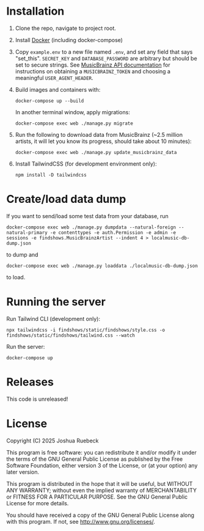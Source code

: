 # Installation

1. Clone the repo, navigate to project root.

2. Install [Docker](https://www.docker.com) (including docker-compose)

3. Copy `example.env` to a new file named `.env`, and set any field that says
   "set_this". `SECRET_KEY` and `DATABASE_PASSWORD` are arbitrary but should be
   set to secure strings. See [MusicBrainz API
   documentation](https://musicbrainz.org/doc/MusicBrainz_API) for instructions
   on obtaining a `MUSICBRAINZ_TOKEN` and choosing a meaningful
   `USER_AGENT_HEADER`.

4. Build images and containers with:
   ```
   docker-compose up --build
   ```
   In another terminal window, apply migrations:
   ```
   docker-compose exec web ./manage.py migrate
   ```

5. Run the following to download data from MusicBrainz (~2.5 million artists, it will let you know its progress, should take about 10 minutes):
   ```
   docker-compose exec web ./manage.py update_musicbrainz_data
   ```

6. Install TailwindCSS (for development environment only):
   ```
   npm install -D tailwindcss
   ```



# Create/load data dump
If you want to send/load some test data from your database, run
```
docker-compose exec web ./manage.py dumpdata --natural-foreign --natural-primary -e contenttypes -e auth.Permission -e admin -e sessions -e findshows.MusicBrainzArtist --indent 4 > localmusic-db-dump.json
```
to dump and
```
docker-compose exec web ./manage.py loaddata ./localmusic-db-dump.json
```
to load.


# Running the server

Run Tailwind CLI (development only):
```
npx tailwindcss -i findshows/static/findshows/style.css -o findshows/static/findshows/tailwind.css --watch
```

Run the server:
```
docker-compose up
```

# Releases

This code is unreleased!


# License

Copyright (C) 2025 Joshua Ruebeck

This program is free software: you can redistribute it and/or modify
it under the terms of the GNU General Public License as published by
the Free Software Foundation, either version 3 of the License, or
(at your option) any later version.

This program is distributed in the hope that it will be useful,
but WITHOUT ANY WARRANTY; without even the implied warranty of
MERCHANTABILITY or FITNESS FOR A PARTICULAR PURPOSE.  See the
GNU General Public License for more details.

You should have received a copy of the GNU General Public License
along with this program.  If not, see <http://www.gnu.org/licenses/>.
